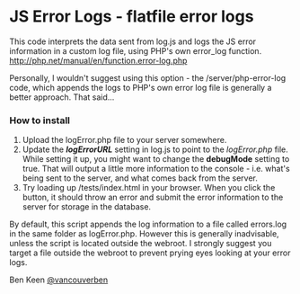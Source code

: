 # JS Error Logs - flatfile error logs

This code interprets the data sent from log.js and logs the JS error information in a custom log file, using PHP's 
own error_log function. 
http://php.net/manual/en/function.error-log.php

Personally, I wouldn't suggest using this option - the /server/php-error-log code, which appends the logs to 
PHP's own error log file is generally a better approach. That said...

### How to install
1. Upload the logError.php file to your server somewhere.
2. Update the ***logErrorURL*** setting in log.js to point to the *logError.php* file. While 
setting it up, you might want to change the **debugMode** setting to true. That will output a little
more information to the console - i.e. what's being sent to the server, and what comes back from the 
server.
3. Try loading up /tests/index.html in your browser. When you click the button, it should throw an
error and submit the error information to the server for storage in the database.

By default, this script appends the log information to a file called errors.log in the same folder as 
logError.php. However this is generally inadvisable, unless the script is located outside the webroot. 
I strongly suggest you target a file outside the webroot to prevent prying eyes looking at your error 
logs.

Ben Keen
[@vancouverben](https://twitter.com/#!/vancouverben)